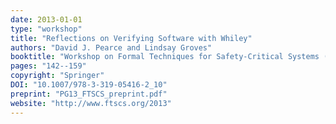 ```yaml
---
date: 2013-01-01
type: "workshop"
title: "Reflections on Verifying Software with Whiley"
authors: "David J. Pearce and Lindsay Groves"
booktitle: "Workshop on Formal Techniques for Safety-Critical Systems (FTSCS)"
pages: "142--159"
copyright: "Springer"
DOI: "10.1007/978-3-319-05416-2_10"
preprint: "PG13_FTSCS_preprint.pdf"
website: "http://www.ftscs.org/2013"
---
```


